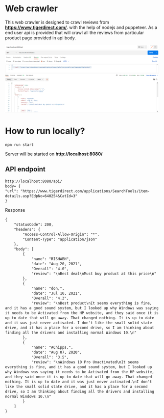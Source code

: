 # Web crawler

This web crawler is designed to crawl reviews from **https://www.tigerdirect.com/**. with the help of nodejs and puppeteer.
As a end user api is provided that will crawl all the reviews from particular product page provided in api body.

<img src="./images/image.png" alt="J" />

# How to run locally?

```
npm run start
```

Server will be started on
**http://localhost:8080/**

## API endpoint

```
http://localhost:8080/api/
body= {
"url": "https://www.tigerdirect.com/applications/SearchTools/item-details.asp?EdpNo=640254&CatId=3"
}
```

Response

```
{
    "statusCode": 200,
    "headers": {
        "Access-Control-Allow-Origin": "*",
        "Content-Type": "application/json"
    },
    "body": [
        {
            "name": "RISHABH",
            "date": "Aug 20, 2021",
            "Overall": "4.0",
            "review": "\nBest deal\nMust buy product at this price\n"
        },
        {
            "name": "don,",
            "date": "Jul 10, 2021",
            "Overall": "4.3",
            "review": "\nBest product\nIt seems everything is fine, and it has a good sound system, but I looked up why Windows was saying it needs to be Activated from the HP website, and they said once it is up to date that will go away. That changed nothing. It is up to date and it was just never activated. I don't like the small solid state drive, and it has a place for a second drive, so I am thinking about finding all the drivers and installing normal Windows 10.\n"
        },
        {
            "name": "AChipps,",
            "date": "Aug 07, 2020",
            "Overall": "3.5",
            "review": "\nWindows 10 Pro Unactivated\nIt seems everything is fine, and it has a good sound system, but I looked up why Windows was saying it needs to be Activated from the HP website, and they said once it is up to date that will go away. That changed nothing. It is up to date and it was just never activated.\nI don't like the small solid state drive, and it has a place for a second drive, so I am thinking about finding all the drivers and installing normal Windows 10.\n"
        }
    ]
}
```
